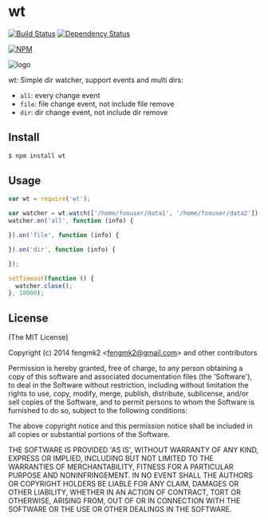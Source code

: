 wt
=======

[![Build Status](https://secure.travis-ci.org/node-modules/wt.png)](http://travis-ci.org/node-modules/wt)
[![Dependency Status](https://gemnasium.com/node-modules/wt.png)](https://gemnasium.com/node-modules/wt)

[![NPM](https://nodei.co/npm/wt.png?downloads=true&stars=true)](https://nodei.co/npm/wt/)

![logo](https://raw.github.com/node-modules/wt/master/logo.png)

wt: Simple dir watcher, support events and multi dirs:

* `all`: every change event
* `file`: file change event, not include file remove
* `dir`: dir change event, not include dir remove

## Install

```bash
$ npm install wt
```

## Usage

```js
var wt = require('wt');

var watcher = wt.watch(['/home/foouser/data1', '/home/foouser/data2']);
watcher.on('all', function (info) {

}).on('file', function (info) {

}).on('dir', function (info) {

});

setTimeout(function () {
  watcher.close();
}, 10000);
```

## License

(The MIT License)

Copyright (c) 2014 fengmk2 &lt;fengmk2@gmail.com&gt; and other contributors

Permission is hereby granted, free of charge, to any person obtaining
a copy of this software and associated documentation files (the
'Software'), to deal in the Software without restriction, including
without limitation the rights to use, copy, modify, merge, publish,
distribute, sublicense, and/or sell copies of the Software, and to
permit persons to whom the Software is furnished to do so, subject to
the following conditions:

The above copyright notice and this permission notice shall be
included in all copies or substantial portions of the Software.

THE SOFTWARE IS PROVIDED 'AS IS', WITHOUT WARRANTY OF ANY KIND,
EXPRESS OR IMPLIED, INCLUDING BUT NOT LIMITED TO THE WARRANTIES OF
MERCHANTABILITY, FITNESS FOR A PARTICULAR PURPOSE AND NONINFRINGEMENT.
IN NO EVENT SHALL THE AUTHORS OR COPYRIGHT HOLDERS BE LIABLE FOR ANY
CLAIM, DAMAGES OR OTHER LIABILITY, WHETHER IN AN ACTION OF CONTRACT,
TORT OR OTHERWISE, ARISING FROM, OUT OF OR IN CONNECTION WITH THE
SOFTWARE OR THE USE OR OTHER DEALINGS IN THE SOFTWARE.
